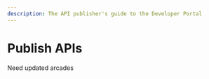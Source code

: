 ```yaml
---
description: The API publisher's guide to the Developer Portal
---
```


# Publish APIs

Need updated arcades
